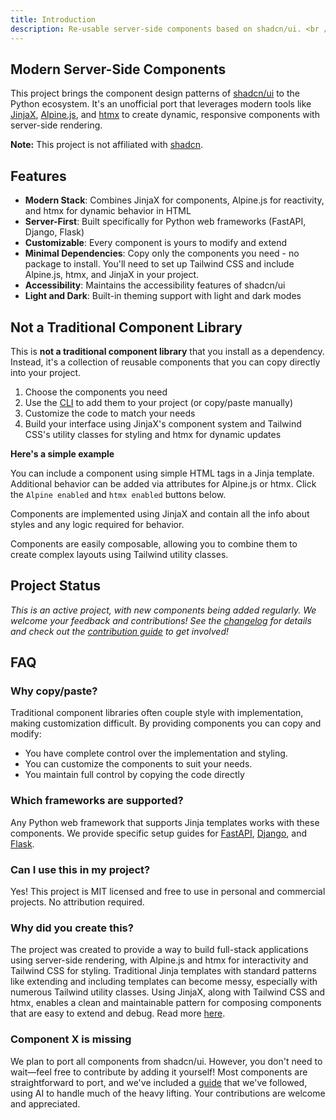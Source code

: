```yaml
---
title: Introduction
description: Re-usable server-side components based on shadcn/ui. <br />Built with JinjaX, Alpine.js, and Tailwind CSS, with support for htmx.
---
```


<Prose>

## Modern Server-Side Components

This project brings the component design patterns of [shadcn/ui](https://ui.shadcn.com) to the Python ecosystem. It's an unofficial port that leverages modern tools like
[JinjaX](https://jinjax.scaletti.dev/), [Alpine.js](https://alpinejs.dev/), and [htmx](https://htmx.org/) to create dynamic, responsive components with server-side rendering.

**Note:** This project is not affiliated with [shadcn](https://twitter.com/shadcn).

## Features

- **Modern Stack**: Combines JinjaX for components, Alpine.js for reactivity, and htmx for dynamic behavior in HTML
- **Server-First**: Built specifically for Python web frameworks (FastAPI, Django, Flask)
- **Customizable**: Every component is yours to modify and extend
- **Minimal Dependencies**: Copy only the components you need - no package to install. You'll need to set up Tailwind CSS and include Alpine.js, htmx, and JinjaX in your project.
- **Accessibility**: Maintains the accessibility features of shadcn/ui
- **Light and Dark**: Built-in theming support with light and dark modes

## Not a Traditional Component Library

This is **not a traditional component library** that you install as a dependency. Instead, it's a collection of reusable components that you can copy directly into your project.

1. Choose the components you need
2. Use the [CLI](docs/cli) to add them to your project (or copy/paste manually)
3. Customize the code to match your needs
4. Build your interface using JinjaX's component system and Tailwind CSS's utility classes for styling and htmx for dynamic updates

**Here's a simple example**

You can include a component using simple HTML tags in a Jinja template. 
Additional behavior can be added via attributes for Alpine.js or htmx. Click the `Alpine enabled` and `htmx enabled` buttons below.   
</Prose>

<TabPreview component="Button" template="examples/docs_button.html"/>
<Prose>

Components are implemented using JinjaX and contain all the info about styles and any logic required for behavior. 
 
</Prose>
<IncludeComponents :components="['Button.jinja']" />
<Prose>
Components are easily composable, allowing you to combine them to create complex layouts using Tailwind utility classes. 
</Prose>

<TabPreview component="Example" template="examples/card.html"/>

<Prose>


## Project Status 

_This is an active project, with new components being added regularly. We welcome your feedback and contributions! See the [changelog](/docs/changelog) for details and check out the [contribution guide](/docs/contribution) to get involved!_


## FAQ

### Why copy/paste?

Traditional component libraries often couple style with implementation, making customization difficult. By providing
components you can copy and modify:
- You have complete control over the implementation and styling.
- You can customize the components to suit your needs.
- You maintain full control by copying the code directly  

### Which frameworks are supported?

Any Python web framework that supports Jinja templates works with these components. We provide specific setup guides for
[FastAPI](https://fastapi.tiangolo.com/), [Django](https://www.djangoproject.com/), and [Flask](https://flask.palletsprojects.com).

### Can I use this in my project?

Yes! This project is MIT licensed and free to use in personal and commercial projects. No attribution required.

### Why did you create this?

The project was created to provide a way to build full-stack applications using server-side rendering, with Alpine.js and htmx for interactivity and Tailwind CSS for styling. Traditional Jinja templates with standard patterns like extending and including templates can become messy, especially with numerous Tailwind utility classes. Using JinjaX, along with Tailwind CSS and htmx, enables a clean and maintainable pattern for composing components that are easy to extend and debug. Read more [here](/docs/modern_tools).

### Component X is missing

We plan to port all components from shadcn/ui. However, you don't need to wait—feel free to contribute by adding it yourself! Most components are straightforward to port, and we've included a [guide](/docs/ai) that we've followed, using AI to handle much of the heavy lifting. Your contributions are welcome and appreciated.

</Prose>




